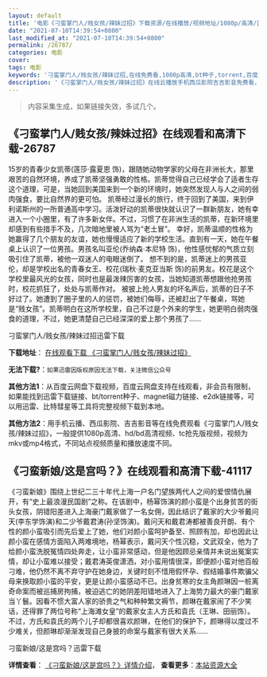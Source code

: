 ```yaml
---
layout: default
title: '电影《刁蛮掌门人/贱女孩/辣妹过招》下载资源/在线播放/视频地址/1080p/高清/蓝光'
date: "2021-07-10T14:39:54+0800"
last_modified_at: "2021-07-10T14:39:54+0800"
permalink: /26787/
categories: 电影
cover:
tags: 电影
keywords: '刁蛮掌门人/贱女孩/辣妹过招,在线免费看,1080p高清,bt种子,torrent,百度云盘,magnet,磁力链,迅雷下载资源'
description: '《刁蛮掌门人/贱女孩/辣妹过招》在线云播放手机西瓜影院吉吉影音免费看，1080p高清bd/hd未删减完整版和tc抢先枪版，mkv/mp4格式，附带bt/torrent种子、magnet/磁力链、百度云盘、网盘资源迅雷下载链接'
---
```


>内容采集生成，如果链接失效，多试几个。


## 《刁蛮掌门人/贱女孩/辣妹过招》在线观看和高清下载-26787

15岁的青春少女凯蒂(莲莎·露夏恩 饰)，跟随她动物学家的父母在非洲长大，那里艰苦的自然环境，养成了凯蒂坚强勇敢的性格。凯蒂觉得自己已经学会了适者生存这个道理，可是，当她回到美国来到一个新的环境时，她突然发现人与人之间的弱肉强食，要比自然界的更可怕。 凯蒂经过漫长的旅行，终于回到了美国，来到伊利诺斯州的一所普通高中学习。活泼好动的凯蒂很快就认识了一群新朋友，她有幸进入一个小圈里，有了许多新女伴。不过，习惯了在非洲生活的凯蒂，在新环境里却感到有些措手不及，几次暗地里被人骂为“老土冒&rdquo;。 幸好，凯蒂温顺的性格为她赢得了几个朋友的友谊，她也慢慢适应了新的学校生活。直到有一天，她在午餐桌上认识了一位男孩。男孩名叫亚伦(乔纳森&middot;本尼特 饰)，他性感忧郁的气质立刻吸引住了凯蒂，被他一双迷人的电眼迷倒了。 想不到的是，凯蒂迷上的男孩亚伦，却是学校出名的青春女王、校花(瑞秋·麦克亚当斯 饰)的前男友。校花是这个学校里最风光的女孩，同时也是最泼辣厉害的女孩，当她知道凯蒂想跟他抢男孩时，校花抓狂了，处处与凯蒂作对。 被披上抢人男友的坏名声后，凯蒂的日子不好过了。她遭到了圈子里的人的惩罚，被她们侮辱，还被赶出了午餐桌，骂她是“贱女孩&rdquo;。凯蒂明白在这所学校里，自己不过是个外来的学生，她更明白弱肉强食的道理，不过，她更清楚自己已经深深的爱上那个男孩了&hellip;…


刁蛮掌门人/贱女孩/辣妹过招迅雷下载

**下载地址**： [在线观看下载 《刁蛮掌门人/贱女孩/辣妹过招》](https://www.993dy.com//vod-detail-id-21477.html) 


**无法下载?**：`如果迅雷因版权原因无法下载，关注微信公众号 `

**其他方法1**：从百度云网盘下载视频，百度云网盘支持在线观看，非会员有限制，如果能找到迅雷下载链接、bt/torrent种子、magnet磁力链接、e2dk链接等，可以用迅雷、比特彗星等工具将完整视频下载到本地。

**其他方法2**：用手机云播、西瓜影院、吉吉影音等在线免费观看《刁蛮掌门人/贱女孩/辣妹过招》，一般提供1080p高清、hd/bd高清视频、tc抢先版视频，视频为mkv或mp4格式，不同站点视频质量和播放速度不同。


## 《刁蛮新娘/这是宫吗？》在线观看和高清下载-41117

《刁蛮新娘》围绕上世纪二三十年代上海一户名门望族两代人之间的爱恨情仇展开，有“史上最浪漫民国剧&rdquo;之称。在该剧中，杨幂饰演的颜小蛮是个出身贫苦的街头女孩，阴错阳差进入上海豪门戴家做了一名女佣，因此结识了戴家的大少爷戴问天(李东学饰演)和二少爷戴君涛(孙坚饰演)。戴问天和戴君涛都被善良开朗、有个性的颜小蛮吸引而先后爱上了她，他们对颜小蛮呵护备至、照顾有加，却也因此让颜小蛮在感情方面陷入两难境地，杨幂表示，戴问天个性沉稳，文武双全，他为了给颜小蛮洗脱冤情四处奔走，让小蛮非常感动，但是他因顾忌亲情并未说出冤案实情，却让小蛮难以接受；戴君涛英俊潇洒，对小蛮用情很深，即便颜小蛮对他百般刁难，他仍然不离不弃守护在她身边，关键时刻不惜用假怀孕、假结婚事件欺骗父母来换取颜小蛮的平安，更是让颜小蛮感动不已。出身贫寒的女主角颜琳因一桩离奇命案而被巡捕房拘捕，被迫逃亡的她阴差阳错地进入了上海势力最大的豪门戴家当丫鬟。因看不惯大富人家的骄贵之气和种种繁文褥节，颜琳在戴家闹了不少笑话，还得罪了两位号称“上海滩女皇&rdquo;的戴家女主人方氏和袁氏（王琳、田丽饰）。不过，方氏和袁氏的两个儿子却都很喜欢颜琳，在他们的保护下，颜琳得以度过不少难关，但颜琳却渐渐发现自己身披的命案与戴家有很大关系……


刁蛮新娘/这是宫吗？迅雷下载

**详情查看**： [《刁蛮新娘/这是宫吗？》详情介绍](/movie/41117/)， **查看更多**：[本站资源大全](/movie/t/all/)

